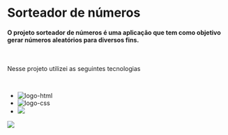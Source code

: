 <h1> Sorteador de números </h1>
<h4>O projeto sorteador de números é uma aplicação que tem como objetivo gerar números aleatórios para diversos fins. </h4>
<br>
<p> Nesse projeto utilizei as seguintes tecnologias  </p>
<br>

- <img src= "https://img.shields.io/badge/HTML-239120?style=for-the-badge&logo=html5&logoColor=white" alt=logo-html />
 
- <img src= "https://img.shields.io/badge/CSS-239120?&style=for-the-badge&logo=css3&logoColor=white" alt=logo-css />

- <img src= "https://img.shields.io/badge/JavaScript-F7DF1E?style=for-the-badge&logo=javascript&logoColor=black" />

<img src= "https://raw.githubusercontent.com/Filipeelopess98/Sorteador-de-Numeros/3b8566958eb901cd63db79dc4f8d1e6757b0861f/Assent/Arte%20Projeto%20Sorteio.png" />

